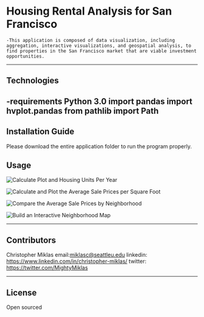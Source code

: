 # Housing Rental Analysis for San Francisco
	-This application is composed of data visualization, including aggregation, interactive visualizations, and geospatial analysis, to find properties in the San Francisco market that are viable investment opportunities.
---

## Technologies
-requirements
Python 3.0
import pandas
import hvplot.pandas
from pathlib import Path
---

## Installation Guide

Please download the entire application folder to run the program properly.


## Usage


![Calculate Plot and Housing Units Per Year](https://i.imgur.com/e6Qqoc7.png)

![Calculate and Plot the Average Sale Prices per Square Foot](https://i.imgur.com/pfOsmdv.png)

![Compare the Average Sale Prices by Neighborhood](https://i.imgur.com/qfDPCiS.png)

![Build an Interactive Neighborhood Map](https://i.imgur.com/FnQkA53.png)


---

## Contributors

Christopher Miklas
email:miklasc@seattleu.edu
linkedin: https://www.linkedin.com/in/christopher-miklas/
twitter: https://twitter.com/MightyMiklas

---

## License

Open sourced
